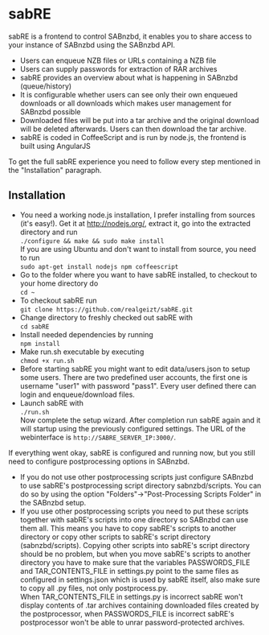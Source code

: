 sabRE
=====
sabRE is a frontend to control SABnzbd, it enables you to share access to your instance of SABnzbd using the SABnzbd API.
* Users can enqueue NZB files or URLs containing a NZB file
* Users can supply passwords for extraction of RAR archives
* sabRE provides an overview about what is happening in SABnzbd (queue/history)
* It is configurable whether users can see only their own enqueued downloads or all downloads which makes user management for SABnzbd possible
* Downloaded files will be put into a tar archive and the original download will be deleted afterwards. Users can then download the tar archive.
* sabRE is coded in CoffeeScript and is run by node.js, the frontend is built using AngularJS

To get the full sabRE experience you need to follow every step mentioned in the "Installation" paragraph.

Installation
------------
* You need a working node.js installation, I prefer installing from sources (it's easy!). Get it at http://nodejs.org/, extract it, go into the extracted directory and run  
```./configure && make && sudo make install```  
If you are using Ubuntu and don't want to install from source, you need to run  
```sudo apt-get install nodejs npm coffeescript```
* Go to the folder where you want to have sabRE installed, to checkout to your home directory do  
```cd ~```
* To checkout sabRE run  
```git clone https://github.com/realgeizt/sabRE.git```
* Change directory to freshly checked out sabRE with  
```cd sabRE```
* Install needed dependencies by running  
```npm install```
* Make run.sh executable by executing  
```chmod +x run.sh```
* Before starting sabRE you might want to edit data/users.json to setup some users. There are two predefined user accounts, the first one is username "user1" with password "pass1". Every user defined there can login and enqueue/download files.
* Launch sabRE with  
```./run.sh ```  
Now complete the setup wizard. After completion run sabRE again and it will startup using the previously configured settings. The URL of the webinterface is ```http://SABRE_SERVER_IP:3000/```.

If everything went okay, sabRE is configured and running now, but you still need to configure postprocessing options in SABnzbd.

* If you do not use other postprocessing scripts just configure SABnzbd to use sabRE's postprocessing script directory sabnzbd/scripts. You can do so by using the option "Folders"->"Post-Processing Scripts Folder" in the SABnzbd setup.
* If you use other postprocessing scripts you need to put these scripts together with sabRE's scripts into one directory so SABnzbd can use them all. This means you have to copy sabRE's scripts to another directory or copy other scripts to sabRE's script directory (sabnzbd/scripts). Copying other scripts into sabRE's script directory should be no problem, but when you move sabRE's scripts to another directory you have to make sure that the variables PASSWORDS_FILE and TAR_CONTENTS_FILE in settings.py point to the same files as configured in settings.json which is used by sabRE itself, also make sure to copy all .py files, not only postprocess.py.  
When TAR_CONTENTS_FILE in settings.py is incorrect sabRE won't display contents of .tar archives containing downloaded files created by the postprocessor, when PASSWORDS_FILE is incorrect sabRE's postprocessor won't be able to unrar password-protected archives.
